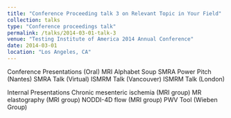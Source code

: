 ```yaml
---
title: "Conference Proceeding talk 3 on Relevant Topic in Your Field"
collection: talks
type: "Conference proceedings talk"
permalink: /talks/2014-03-01-talk-3
venue: "Testing Institute of America 2014 Annual Conference"
date: 2014-03-01
location: "Los Angeles, CA"
---
```


Conference Presentations (Oral)
MRI Alphabet Soup
SMRA Power Pitch (Nantes)
SMRA Talk (Virtual)
ISMRM Talk (Vancouver)
ISMRM Talk (London)

Internal Presentations
Chronic mesenteric ischemia (MRI group)
MR elastography (MRI group)
NODDI-4D flow (MRI group)
PWV Tool (Wieben Group)

